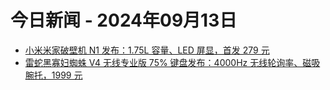 # 今日新闻 - 2024年09月13日
- [小米米家破壁机 N1 发布：1.75L 容量、LED 屏显，首发 279 元](https://www.ithome.com/0/795/479.htm)
- [雷蛇黑寡妇蜘蛛 V4 无线专业版 75% 键盘发布：4000Hz 无线轮询率、磁吸腕托，1999 元](https://www.ithome.com/0/795/478.htm)
